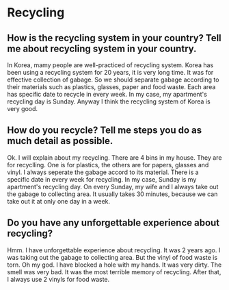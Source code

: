 # Recycling

## How is the recycling system in your country? Tell me about recycling system in your country.

In Korea, mamy people are well-practiced of recycling system. Korea has been using a recycling system for 20 years, it is very long time. It was for effective collection of gabage. So we should separate gabage according to their materials such as plastics, glasses, paper and food waste. Each area has specific date to recycle in every week. In my case, my apartment's recycling day is Sunday. Anyway I think the recycling system of Korea is very good.


## How do you recycle? Tell me steps you do as much detail as possible.

Ok. I will explain about my recycling. There are 4 bins in my house. They are for recyclling. One  is for plastics, the others are for papers, glasses and vinyl. I always seperate the gabage accord to its material. There is a specific date in every week for recycling. In my case, Sunday is my apartment's recycling day. On every Sunday, my wife and I always take out the gabage to collecting area. It usually takes 30 minutes, because we can take out it at only one day in a week. 

## Do you have any unforgettable experience about recycling? 

Hmm. I have unforgettable experience about recycling. It was 2 years ago. I was taking out the gabage to collecting area. But the vinyl of food waste is torn. Oh my god. I have blocked a hole with my hands. It was very dirty. The smell was very bad. It was the most terrible memory of recycling. After that, I always use 2 vinyls for food waste. 